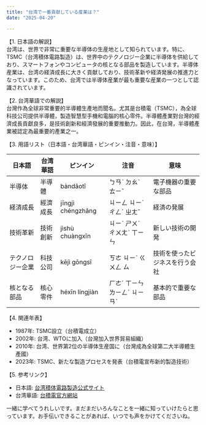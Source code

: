 ```yaml
---
title: "台湾で一番貢献している産業は？"
date: "2025-04-20"

---
```


【1. 日本語の解説】  
台湾は、世界で非常に重要な半導体の生産地として知られています。特に、TSMC（台湾積体電路製造）は、世界中のテクノロジー企業に半導体を供給しており、スマートフォンやコンピュータの核となる部品を製造しています。半導体産業は、台湾の経済成長に大きく貢献しており、技術革新や経済発展の推進力となっています。このため、台湾では半導体産業が最も重要な産業の一つとして認識されています。

【2. 台湾華語での解説】  
台灣作為全球非常重要的半導體生產地而聞名。尤其是台積電（TSMC），為全球科技公司提供半導體，製造智慧型手機和電腦的核心零件。半導體產業對台灣的經濟成長貢獻良多，是技術創新和經濟發展的重要推動力。因此，在台灣，半導體產業被認定為最重要的產業之一。

【3. 用語リスト（日本語・台湾華語・ピンイン・注音・意味）】  

| 日本語          | 台湾華語           | ピンイン        | 注音           | 意味                                 |
|------------------|--------------------|-----------------|----------------|--------------------------------------|
| 半導体           | 半導體             | bàndǎotǐ        | ㄅㄢˋ ㄉㄠˋ ㄊㄧˇ    | 電子機器の重要な部品                   |
| 経済成長         | 經濟成長           | jīngjì chéngzhǎng| ㄐㄧㄥ ㄐㄧˋ ㄔㄥˊ ㄓㄤˇ | 経済の発展                           |
| 技術革新         | 技術創新           | jìshù chuàngxīn | ㄐㄧˋ ㄕㄨˋ ㄔㄨㄤˋ ㄒㄧㄣ | 新しい技術の開発                      |
| テクノロジー企業 | 科技公司           | kējì gōngsī     | ㄎㄜ ㄐㄧˋ ㄍㄨㄥ ㄙ  | 技術を使ったビジネスを行う会社         |
| 核となる部品     | 核心零件           | héxīn língjiàn  | ㄏㄜˊ ㄒㄧㄣ ㄌㄧㄥˊ ㄐㄧㄢˋ | 基本的で重要な部品                     |

【4. 関連年表】  
- 1987年: TSMC設立（台積電成立）
- 2002年: 台湾、WTOに加入（台灣加入世界貿易組織）
- 2010年: 台湾、世界第2位の半導体生産国に（台灣成為全球第二大半導體生產國）
- 2023年: TSMC、新たな製造プロセスを発表（台積電宣布新的製造技術）

【5. 参考リンク】  
- 日本語: [台湾積体電路製造公式サイト](https://www.tsmc.com/japan)
- 台湾華語: [台積電官方網站](https://www.tsmc.com/zh)

一緒に学べてうれしいです。まだまだいろんなことを一緒に知っていけたらと思っています。お手伝いできることがあれば、いつでも声をかけてくださいね。
